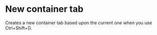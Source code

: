 # New container tab

Creates a new container tab based upon the current one when you use Ctrl+Shift+D.
